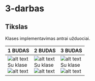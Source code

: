 # 3-darbas
## Tikslas
Klases implementavimas antrai užduociai.

| 1 BUDAS       |  2 BUDAS      | 3 BUDAS       | 
| ------------- | ------------- | ------------- | 
|![alt text](https://i.imgur.com/gn4kadP.png) <br />Su klase<br /> ![alt text](https://i.imgur.com/1p1l5cU.png)|![alt text](https://i.imgur.com/HGJzPK4.png)<br />Su klase <br />![alt text](https://i.imgur.com/X1s5jOB.png)|![alt text](https://i.imgur.com/OUjFWh0.png)<br />Su klase <br />![alt text](https://i.imgur.com/u15nfcq.png)|
